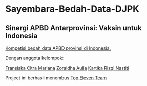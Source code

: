 # Sayembara-Bedah-Data-DJPK
## Sinergi APBD Antarprovinsi: Vaksin untuk Indonesia
[Kompetisi bedah data APBD provinsi di Indonesia.](http://www.djpk.kemenkeu.go.id/?page_id=18936)

Dengan anggota kelompok:

[Fransiska Citra Mariana](https://github.com/fcitra)
[Zoraidha Aulia](https://github.com/zoraulia)
[Kartika Rizqi Nastiti](https://github.com/kartikarizqin)

Project ini berhasil menembus [Top Eleven Team](https://www.instagram.com/p/CPhOM_sBZtQ/)
